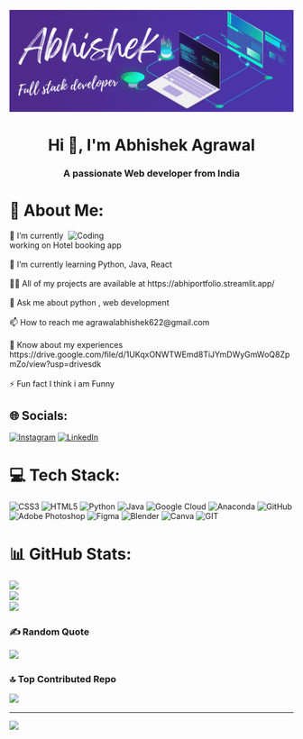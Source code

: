 ![MasterHead](https://github.com/abhii14/abhii14/blob/main/Abhishek.gif?raw=true)

<h1 align="center">Hi 👋, I'm Abhishek Agrawal</h1>
<h3 align="center">A passionate Web developer from India</h3>

# 💫 About Me:
 <img align="right" alt="Coding" width="400" src="https://www.careerguide.com/career/wp-content/uploads/2020/03/full-stack-development.gif">
🔭 I’m currently working on Hotel booking app<br><br>🌱 I’m currently learning Python, Java, React<br><br>👨‍💻 All of my projects are available at https://abhiportfolio.streamlit.app/<br><br>💬 Ask me about python , web development<br><br>📫 How to reach me agrawalabhishek622@gmail.com<br><br>📄 Know about my experiences https://drive.google.com/file/d/1UKqxONWTWEmd8TiJYmDWyGmWoQ8ZpmZo/view?usp=drivesdk<br><br>⚡ Fun fact I think i am Funny

## 🌐 Socials:
[![Instagram](https://img.shields.io/badge/Instagram-%23E4405F.svg?logo=Instagram&logoColor=white)](https://instagram.com/abhishek_ag14) [![LinkedIn](https://img.shields.io/badge/LinkedIn-%230077B5.svg?logo=linkedin&logoColor=white)](https://linkedin.com/in/https://www.linkedin.com/in/abhishek-agrawal-525ba127b) 

# 💻 Tech Stack:
![CSS3](https://img.shields.io/badge/css3-%231572B6.svg?style=for-the-badge&logo=css3&logoColor=white) ![HTML5](https://img.shields.io/badge/html5-%23E34F26.svg?style=for-the-badge&logo=html5&logoColor=white) ![Python](https://img.shields.io/badge/python-3670A0?style=for-the-badge&logo=python&logoColor=ffdd54) ![Java](https://img.shields.io/badge/java-%23ED8B00.svg?style=for-the-badge&logo=java&logoColor=white) ![Google Cloud](https://img.shields.io/badge/Google%20Cloud-%234285F4.svg?style=for-the-badge&logo=google-cloud&logoColor=white) ![Anaconda](https://img.shields.io/badge/Anaconda-%2344A833.svg?style=for-the-badge&logo=anaconda&logoColor=white) ![GitHub](https://img.shields.io/badge/GitHub-%23121011.svg?style=for-the-badge&logo=github&logoColor=white) ![Adobe Photoshop](https://img.shields.io/badge/adobephotoshop-%2331A8FF.svg?style=for-the-badge&logo=adobephotoshop&logoColor=white) 	![Figma](https://img.shields.io/badge/figma-%23F24E1E.svg?style=for-the-badge&logo=figma&logoColor=white) ![Blender](https://img.shields.io/badge/blender-%23F5792A.svg?style=for-the-badge&logo=blender&logoColor=white) ![Canva](https://img.shields.io/badge/Canva-%2300C4CC.svg?style=for-the-badge&logo=Canva&logoColor=white) ![GIT](https://img.shields.io/badge/Git-fc6d26?style=for-the-badge&logo=git&logoColor=white)
# 📊 GitHub Stats:
![](https://github-readme-stats.vercel.app/api?username=abhii14&theme=radical&hide_border=false&include_all_commits=false&count_private=false)<br/>
![](https://github-readme-streak-stats.herokuapp.com/?user=abhii14&theme=radical&hide_border=false)<br/>
![](https://github-readme-stats.vercel.app/api/top-langs/?username=abhii14&theme=radical&hide_border=false&include_all_commits=false&count_private=false&layout=compact)

### ✍️ Random Quote
![](https://quotes-github-readme.vercel.app/api?type=horizontal&theme=radical)

### 🔝 Top Contributed Repo
![](https://github-contributor-stats.vercel.app/api?username=abhii14&limit=5&theme=dracula&combine_all_yearly_contributions=true)

---
[![](https://visitcount.itsvg.in/api?id=abhii14&icon=4&color=0)](https://visitcount.itsvg.in)

<!-- Proudly created with GPRM ( https://gprm.itsvg.in ) -->
